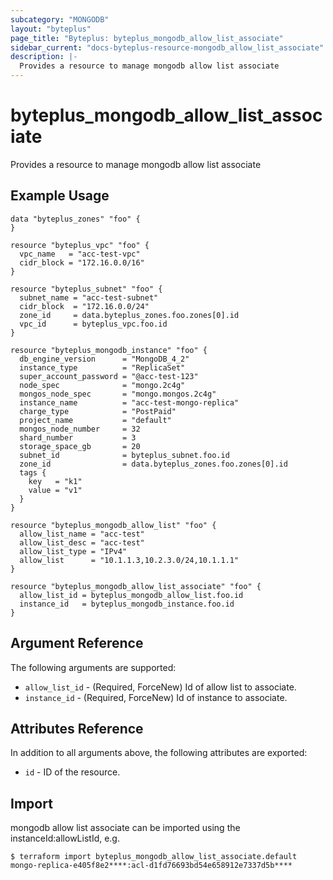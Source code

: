 ```yaml
---
subcategory: "MONGODB"
layout: "byteplus"
page_title: "Byteplus: byteplus_mongodb_allow_list_associate"
sidebar_current: "docs-byteplus-resource-mongodb_allow_list_associate"
description: |-
  Provides a resource to manage mongodb allow list associate
---
```

# byteplus_mongodb_allow_list_associate
Provides a resource to manage mongodb allow list associate
## Example Usage
```hcl
data "byteplus_zones" "foo" {
}

resource "byteplus_vpc" "foo" {
  vpc_name   = "acc-test-vpc"
  cidr_block = "172.16.0.0/16"
}

resource "byteplus_subnet" "foo" {
  subnet_name = "acc-test-subnet"
  cidr_block  = "172.16.0.0/24"
  zone_id     = data.byteplus_zones.foo.zones[0].id
  vpc_id      = byteplus_vpc.foo.id
}

resource "byteplus_mongodb_instance" "foo" {
  db_engine_version      = "MongoDB_4_2"
  instance_type          = "ReplicaSet"
  super_account_password = "@acc-test-123"
  node_spec              = "mongo.2c4g"
  mongos_node_spec       = "mongo.mongos.2c4g"
  instance_name          = "acc-test-mongo-replica"
  charge_type            = "PostPaid"
  project_name           = "default"
  mongos_node_number     = 32
  shard_number           = 3
  storage_space_gb       = 20
  subnet_id              = byteplus_subnet.foo.id
  zone_id                = data.byteplus_zones.foo.zones[0].id
  tags {
    key   = "k1"
    value = "v1"
  }
}

resource "byteplus_mongodb_allow_list" "foo" {
  allow_list_name = "acc-test"
  allow_list_desc = "acc-test"
  allow_list_type = "IPv4"
  allow_list      = "10.1.1.3,10.2.3.0/24,10.1.1.1"
}

resource "byteplus_mongodb_allow_list_associate" "foo" {
  allow_list_id = byteplus_mongodb_allow_list.foo.id
  instance_id   = byteplus_mongodb_instance.foo.id
}
```
## Argument Reference
The following arguments are supported:
* `allow_list_id` - (Required, ForceNew) Id of allow list to associate.
* `instance_id` - (Required, ForceNew) Id of instance to associate.

## Attributes Reference
In addition to all arguments above, the following attributes are exported:
* `id` - ID of the resource.



## Import
mongodb allow list associate can be imported using the instanceId:allowListId, e.g.
```
$ terraform import byteplus_mongodb_allow_list_associate.default mongo-replica-e405f8e2****:acl-d1fd76693bd54e658912e7337d5b****
```

